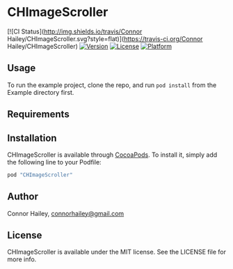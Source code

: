 # CHImageScroller

[![CI Status](http://img.shields.io/travis/Connor Hailey/CHImageScroller.svg?style=flat)](https://travis-ci.org/Connor Hailey/CHImageScroller)
[![Version](https://img.shields.io/cocoapods/v/CHImageScroller.svg?style=flat)](http://cocoapods.org/pods/CHImageScroller)
[![License](https://img.shields.io/cocoapods/l/CHImageScroller.svg?style=flat)](http://cocoapods.org/pods/CHImageScroller)
[![Platform](https://img.shields.io/cocoapods/p/CHImageScroller.svg?style=flat)](http://cocoapods.org/pods/CHImageScroller)

## Usage

To run the example project, clone the repo, and run `pod install` from the Example directory first.

## Requirements

## Installation

CHImageScroller is available through [CocoaPods](http://cocoapods.org). To install
it, simply add the following line to your Podfile:

```ruby
pod "CHImageScroller"
```

## Author

Connor Hailey, connorhailey@gmail.com

## License

CHImageScroller is available under the MIT license. See the LICENSE file for more info.
